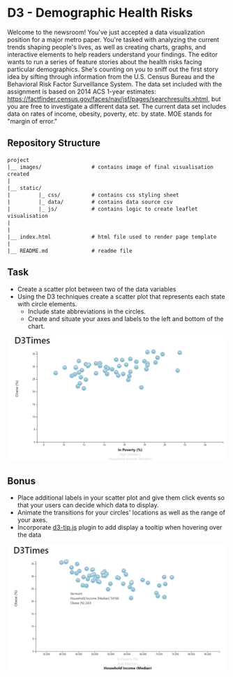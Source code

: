 # D3 - Demographic Health Risks

Welcome to the newsroom! You've just accepted a data visualization position for a major metro paper. You're tasked with analyzing the current trends shaping people's lives, as well as creating charts, graphs, and interactive elements to help readers understand your findings.
The editor wants to run a series of feature stories about the health risks facing particular demographics. She's counting on you to sniff out the first story idea by sifting through information from the U.S. Census Bureau and the Behavioral Risk Factor Surveillance System.
The data set included with the assignment is based on 2014 ACS 1-year estimates: https://factfinder.census.gov/faces/nav/jsf/pages/searchresults.xhtml, but you are free to investigate a different data set. The current data set includes data on rates of income, obesity, poverty, etc. by state. MOE stands for "margin of error."


## Repository Structure
```
project  
|__ images/                # contains image of final visualisation created
|
|__ static/                              
|         |_ css/          # contains css styling sheet
|         |_ data/         # contains data source csv
|         |_ js/           # contains logic to create leaflet visualisation
| 
|
|__ index.html             # html file used to render page template
|
|__ README.md              # readme file

```


## Task
- Create a scatter plot between two of the data variables
- Using the D3 techniques create a scatter plot that represents each state with circle elements. 
   - Include state abbreviations in the circles.
   - Create and situate your axes and labels to the left and bottom of the chart.

![scatterplot](images/obesity_poverty_graph.jpg)

## Bonus
- Place additional labels in your scatter plot and give them click events so that your users can decide which data to display. 
- Animate the transitions for your circles' locations as well as the range of your axes.
- Incorporate [d3-tip.js](https://github.com/caged/d3-tip) plugin to add display a tooltip when hovering over the data

![scatterplot](images/obesity_income_graph.jpg)